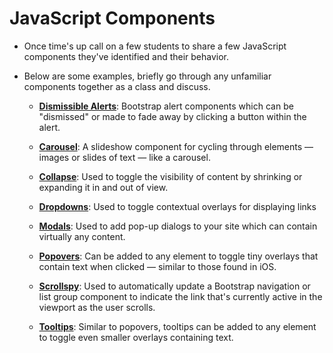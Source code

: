# JavaScript Components

- Once time's up call on a few students to share a few JavaScript components they've identified and their behavior.

- Below are some examples, briefly go through any unfamiliar components together as a class and discuss.

  - [**Dismissible Alerts**](https://getbootstrap.com/docs/4.1/components/alerts/#dismissing): Bootstrap alert components which can be "dismissed" or made to fade away by clicking a button within the alert.

  - [**Carousel**](https://getbootstrap.com/docs/4.1/components/carousel/): A slideshow component for cycling through elements — images or slides of text — like a carousel.

  - [**Collapse**](https://getbootstrap.com/docs/4.1/components/collapse/): Used to toggle the visibility of content by shrinking or expanding it in and out of view.

  - [**Dropdowns**](https://getbootstrap.com/docs/4.1/components/dropdowns/): Used to toggle contextual overlays for displaying links

  - [**Modals**](https://getbootstrap.com/docs/4.1/components/modal/): Used to add pop-up dialogs to your site which can contain virtually any content.

  - [**Popovers**](https://getbootstrap.com/docs/4.1/components/popovers/): Can be added to any element to toggle tiny overlays that contain text when clicked — similar to those found in iOS.

  - [**Scrollspy**](https://getbootstrap.com/docs/4.1/components/scrollspy): Used to automatically update a Bootstrap navigation or list group component to indicate the link that's currently active in the viewport as the user scrolls.

  - [**Tooltips**](https://getbootstrap.com/docs/4.1/components/tooltips/): Similar to popovers, tooltips can be added to any element to toggle even smaller overlays containing text.
